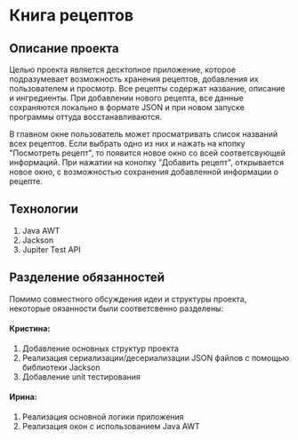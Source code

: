 # Книга рецептов

## Описание проекта
Целью проекта является десктопное приложение, которое подразумевает возможность хранения рецептов, добавления их пользователем и просмотр. 
Все рецепты содержат название, описание и ингредиенты. При добавлении нового рецепта, все данные сохраняются локально в формате JSON и при новом запуске программы оттуда восстанавливаются.

В главном окне пользователь может просматривать список названий всех рецептов. Если выбрать одно из них и нажать на кпопку "Посмотреть рецепт", то появится новое окно со всей соответсвующей информаций. При нажатии на конопку "Добавить рецепт", открывается новое окно, с возможностью сохранения добавленной информации о рецепте.

## Технологии
1. Java AWT
2. Jackson
3. Jupiter Test API

## Разделение обязанностей
Помимо совместного обсуждения идеи и структуры проекта, некоторые оязанности были соответсвенно разделены:

#### Кристина:

1. Добавление основных структур проекта
2. Реализация сериализации/десериализации JSON файлов с помощью библиотеки Jackson
3. Добавление unit тестирования

#### Ирина:

1. Реализация основной логики приложения
2. Реализация окон с использованием Java AWT

